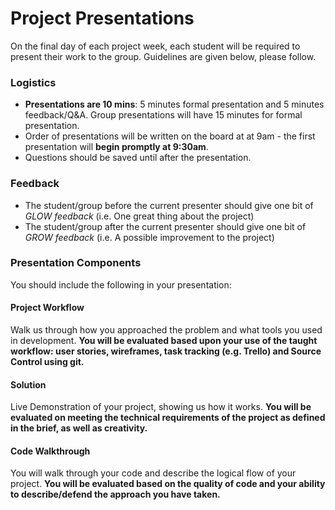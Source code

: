 # Project Presentations
On the final day of each project week, each student will be required to present their work to the group. Guidelines are given below, please follow.

### Logistics
* **Presentations are 10 mins**: 5 minutes formal presentation and 5 minutes feedback/Q&A. Group presentations will have 15 minutes for formal presentation.
* Order of presentations will be written on the board at at 9am - the first presentation will **begin promptly at 9:30am**.
* Questions should be saved until after the presentation.

### Feedback
* The student/group before the current presenter should give one bit of _GLOW feedback_ (i.e. One great thing about the project)
* The student/group after the current presenter should give one bit of _GROW feedback_ (i.e. A possible improvement to the project)

### Presentation Components
You should include the following in your presentation:

#### Project Workflow
Walk us through how you approached the problem and what tools you used in development.
**You will be evaluated based upon your use of the taught workflow: user stories, wireframes, task tracking (e.g. Trello) and Source Control using git.**

#### Solution
Live Demonstration of your project, showing us how it works.
**You will be evaluated on meeting the technical requirements of the project as defined in the brief, as well as creativity.**

#### Code Walkthrough
You will walk through your code and describe the logical flow of your project.
**You will be evaluated based on the quality of code and your ability to describe/defend the approach you have taken.**
